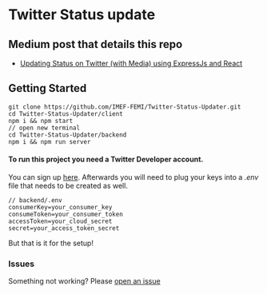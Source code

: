 # Twitter Status update


## Medium post that details this repo
* [Updating Status on Twitter (with Media) using ExpressJs and React](https://medium.com/@bolajifemi28/updating-status-on-twitter-with-media-using-expressjs-and-react-2bf68ae3e939?sk=6e54b5600eaef5916cad9e27ae530059)

## Getting Started

```
git clone https://github.com/IMEF-FEMI/Twitter-Status-Updater.git
cd Twitter-Status-Updater/client
npm i && npm start
// open new terminal
cd Twitter-Status-Updater/backend
npm i && npm run server
```

#### To run this project you need a Twitter Developer account. 
You can sign up [here](https://developer.twitter.com/en/apps).  Afterwards you will need to plug your keys into a *.env* file that needs to be created as well. 

```shell
// backend/.env
consumerKey=your_consumer_key
consumeToken=your_consumer_token
accessToken=your_cloud_secret
secret=your_access_token_secret
```

But that is it for the setup!

### Issues

Something not working?  Please [open an issue](https://github.com/IMEF-FEMI/Twitter-Status-Updater/issues)